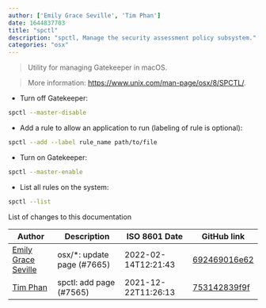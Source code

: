 ```yaml
---
author: ['Emily Grace Seville', 'Tim Phan']
date: 1644837703
title: "spctl"
description: "spctl, Manage the security assessment policy subsystem."
categories: "osx"
---
```

> Utility for managing Gatekeeper in macOS.

> More information: <https://www.unix.com/man-page/osx/8/SPCTL/>.

- Turn off Gatekeeper:

```bash
spctl --master-disable
```

- Add a rule to allow an application to run (labeling of rule is optional):

```bash
spctl --add --label rule_name path/to/file
```

- Turn on Gatekeeper:

```bash
spctl --master-enable
```

- List all rules on the system:

```bash
spctl --list
```
List of changes to this documentation


Author | Description | ISO 8601 Date | GitHub link
------|-----|-----|-----
[Emily Grace Seville](mailto:emilyseville7cf@gmail.com) | osx/*: update page (#7665) | 2022-02-14T12:21:43 | [692469016e62](https://github.com/tldr-pages/tldr/commit/692469016e62d4410ec92a8f29272e447046a0d2)
[Tim Phan](mailto:timpania@hotmail.com) | spctl: add page (#7565) | 2021-12-22T11:26:13 | [753142839f9f](https://github.com/tldr-pages/tldr/commit/753142839f9fd020d0562ac55d3e350f47fa9582)

